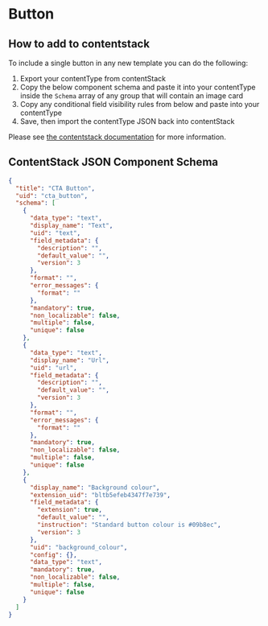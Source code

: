# Button

## How to add to contentstack

To include a single button in any new template you can do the following:

1. Export your contentType from contentStack
2. Copy the below component schema and paste it into your contentType inside the `Schema` array of any group that will contain an image card
3. Copy any conditional field visibility rules from below and paste into your contentType
4. Save, then import the contentType JSON back into contentStack

Please see [the contentstack documentation](https://www.contentstack.com/docs/json-schema-for-creating-a-content-type) for more information.

## ContentStack JSON Component Schema

```json
{
  "title": "CTA Button",
  "uid": "cta_button",
  "schema": [
    {
      "data_type": "text",
      "display_name": "Text",
      "uid": "text",
      "field_metadata": {
        "description": "",
        "default_value": "",
        "version": 3
      },
      "format": "",
      "error_messages": {
        "format": ""
      },
      "mandatory": true,
      "non_localizable": false,
      "multiple": false,
      "unique": false
    },
    {
      "data_type": "text",
      "display_name": "Url",
      "uid": "url",
      "field_metadata": {
        "description": "",
        "default_value": "",
        "version": 3
      },
      "format": "",
      "error_messages": {
        "format": ""
      },
      "mandatory": true,
      "non_localizable": false,
      "multiple": false,
      "unique": false
    },
    {
      "display_name": "Background colour",
      "extension_uid": "bltb5efeb4347f7e739",
      "field_metadata": {
        "extension": true,
        "default_value": "",
        "instruction": "Standard button colour is #09b8ec",
        "version": 3
      },
      "uid": "background_colour",
      "config": {},
      "data_type": "text",
      "mandatory": true,
      "non_localizable": false,
      "multiple": false,
      "unique": false
    }
  ]
}
```
